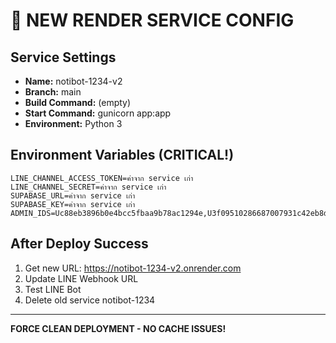 # 🚨 NEW RENDER SERVICE CONFIG

## Service Settings
- **Name:** notibot-1234-v2 
- **Branch:** main
- **Build Command:** (empty)
- **Start Command:** gunicorn app:app
- **Environment:** Python 3

## Environment Variables (CRITICAL!)
```
LINE_CHANNEL_ACCESS_TOKEN=ค่าจาก service เก่า
LINE_CHANNEL_SECRET=ค่าจาก service เก่า  
SUPABASE_URL=ค่าจาก service เก่า
SUPABASE_KEY=ค่าจาก service เก่า
ADMIN_IDS=Uc88eb3896b0e4bcc5fbaa9b78ac1294e,U3f09510286687007931c42eb8d10fa1d
```

## After Deploy Success
1. Get new URL: https://notibot-1234-v2.onrender.com
2. Update LINE Webhook URL 
3. Test LINE Bot
4. Delete old service notibot-1234

---
**FORCE CLEAN DEPLOYMENT - NO CACHE ISSUES!**